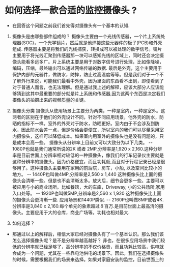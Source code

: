 # 如何选择一款合适的监控摄像头 ?

- 在回答这个问题之前我们首先得对摄像头有一个基本的认知.
1. 摄像头是由哪些部件组成的？
摄像头主要由一个光线传感器，一个片上系统处理器(SOC)，一个光学镜片，然后就是他焊接这些元器件的板子(PCB)和外壳组成. 传感器主要是将我们的光线捕获，转换成可以被处理的数字信号。镜片主要用于将光线汇聚到传感器那一块可以感知光线的区域上，同时还会决定摄像头能看多远多广。片上系统主要是用于对数字信号进行处理，比如像降噪，编码，压缩，最终输出可以通过网络传输的数据.  最后是外壳，这个主要用于保护内部的元器件，做防水，防摔，防止过高温度等等。但是我们对于一个不了解外行来说，可能我们最看中外壳，因为里面的东西看不出到，即便看到了对于普通人而言，也无法理解。但是通过我上述的解释，应该大部分人应该能够猜到这其中最重要的部分就是片上系统和传感器,因为这两个东西是决定我们摄像头的拍摄出来的视频质量的关键。
2. 摄像头分类
摄像头从使用场景上主要分为两类，一种是室内，一种是室外。这两者的区别在于他们的外壳设计不同，针对不同应用场景，他外壳的防水，防晒的指标不一样。室外的外壳对于防水，防晒更好。室内由于不会涉及到防水，因此防水会差一点，但是价格会更便宜，所以室内的我们可以尽量采用室内摄像头，这样可以降低成本。如果室内用室外的摄像头也是没有问题的，只是成本会高一些。
摄像头从分辨率上目前又可以大致分为以下几类。
-- 1080P也就是我们通常所说的2K 或者 2MP,分辨率是1,920 x 2,160.这种分辨率是目前世面上分辨率相对较低的一种摄像头，像我们的行车记录仪主要就是这种分辨率的摄像头。因为价格便宜，而且功耗低,而且对于行程记录已经是很够用了。这种摄像头主要用在家用的前后院，房车，小船, 以及空间比较小的地方。
-- 1440P也叫做4MP,分辨率是2,560 x 1,440 这种摄像头比上面的摄像头会清晰一些。但是也不会清晰太多。放大后，细节会更多一些。主要可以被应用与小的商业场所。比如餐馆，大的车库，Driveway, 小的公共场所,家用入口处等。
-- 1920P也叫做5MP,分辨率是2,560 x 1,920 这种摄像头比上面的摄像头会更清晰一些. 应用场景和1440P类似.
-- 2160P也叫做8MP或者4K. 分辨率是3,840 x 2,160.每个单元的象素超过８百万.是目前世面上最高清的摄像头。主要应用于大的仓库，商业广场等。功耗也相对最大.


3. 如何选择？
- 那通过以上的解释后，相信大家已经对摄像头有了一个基本认识。那么我们该怎么选择摄像头呢？是不是分辨率越高越好？ 非也，在很多应用场景中我们较低的分辨率就已经足够了，高分辨率的不仅价格贵，而且功耗比较高，供电就会成为一个问题，尤其在一些靠电池供电的场景下。因此，我们在选择摄像头的时候，需要根据我们的场景来选择。如果对家庭安装的监控，目前世面上的


